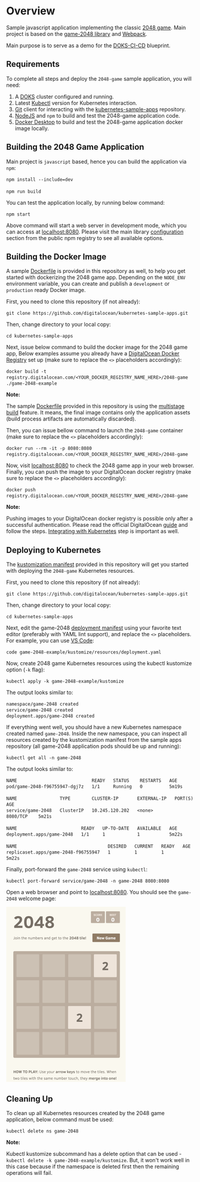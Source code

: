 # Overview

Sample javascript application implementing the classic [2048 game](https://en.wikipedia.org/wiki/2048_(video_game)). Main project is based on the [game-2048 library](https://www.npmjs.com/package/game-2048) and [Webpack](https://webpack.js.org).

Main purpose is to serve as a demo for the [DOKS-CI-CD](https://github.com/digitalocean/container-blueprints/tree/main/DOKS-CI-CD) blueprint.

## Requirements

To complete all steps and deploy the `2048-game` sample application, you will need:

1. A [DOKS](https://docs.digitalocean.com/products/kubernetes/quickstart) cluster configured and running.
2. Latest [Kubectl](https://kubernetes.io/docs/tasks/tools/#kubectl) version for Kubernetes interaction.
3. [Git](https://git-scm.com/downloads) client for interacting with the [kubernetes-sample-apps](https://github.com/digitalocean/kubernetes-sample-apps) repository.
4. [NodeJS](https://nodejs.org) and `npm` to build and test the 2048-game application code.
5. [Docker Desktop](https://www.docker.com/products/docker-desktop) to build and test the 2048-game application docker image locally.

## Building the 2048 Game Application

Main project is `javascript` based, hence you can build the application via `npm`:

```shell
npm install --include=dev

npm run build
```

You can test the application locally, by running below command:

```shell
npm start
```

Above command will start a web server in development mode, which you can access at [localhost:8080](http://localhost:8080). Please visit the main library [configuration](https://www.npmjs.com/package/game-2048#config) section from the public npm registry to see all available options.

## Building the Docker Image

A sample [Dockerfile](./Dockerfile) is provided in this repository as well, to help you get started with dockerizing the 2048 game app. Depending on the `NODE_ENV` environment variable, you can create and publish a `development` or `production` ready Docker image.

First, you need to clone this repository (if not already):

```shell
git clone https://github.com/digitalocean/kubernetes-sample-apps.git
```

Then, change directory to your local copy:

```shell
cd kubernetes-sample-apps
```

Next, issue below command to build the docker image for the 2048 game app, Below examples assume you already have a [DigitalOcean Docker Registry](https://docs.digitalocean.com/products/container-registry) set up (make sure to replace the `<>` placeholders accordingly):

```shell
docker build -t registry.digitalocean.com/<YOUR_DOCKER_REGISTRY_NAME_HERE>/2048-game ./game-2048-example
```

**Note:**

The sample [Dockerfile](./Dockerfile) provided in this repository is using the [multistage build](https://docs.docker.com/develop/develop-images/multistage-build) feature. It means, the final image contains only the application assets (build process artifacts are automatically discarded).

Then, you can issue bellow command to launch the `2048-game` container (make sure to replace the `<>` placeholders accordingly):

```shell
docker run --rm -it -p 8080:8080 registry.digitalocean.com/<YOUR_DOCKER_REGISTRY_NAME_HERE>/2048-game
```

Now, visit [localhost:8080](http://localhost:8080) to check the 2048 game app in your web browser. Finally, you can push the image to your DigitalOcean docker registry (make sure to replace the `<>` placeholders accordingly):

```shell
docker push registry.digitalocean.com/<YOUR_DOCKER_REGISTRY_NAME_HERE>/2048-game
```

**Note:**

Pushing images to your DigitalOcean docker registry is possible only after a successful authentication. Please read the official DigitalOcean [guide](https://docs.digitalocean.com/products/container-registry/how-to/use-registry-docker-kubernetes) and follow the steps. [Integrating with Kubernetes](https://docs.digitalocean.com/products/container-registry/how-to/use-registry-docker-kubernetes/#kubernetes-integration) step is important as well.

## Deploying to Kubernetes

The [kustomization manifest](kustomize/kustomization.yaml) provided in this repository will get you started with deploying the `2048-game` Kubernetes resources.

First, you need to clone this repository (if not already):

```shell
git clone https://github.com/digitalocean/kubernetes-sample-apps.git
```

Then, change directory to your local copy:

```shell
cd kubernetes-sample-apps
```

Next, edit the game-2048 [deployment manifest](kustomize/resources/deployment.yaml) using your favorite text editor (preferably with YAML lint support), and replace the `<>` placeholders. For example, you can use [VS Code](https://code.visualstudio.com/):

```shell
code game-2048-example/kustomize/resources/deployment.yaml
```

Now, create 2048 game Kubernetes resources using the kubectl kustomize option (`-k` flag):

```shell
kubectl apply -k game-2048-example/kustomize
```

The output looks similar to:

```text
namespace/game-2048 created
service/game-2048 created
deployment.apps/game-2048 created
```

If everything went well, you should have a new Kubernetes namespace created named `game-2048`. Inside the new namespace, you can inspect all resources created by the kustomization manifest from the sample apps repository (all game-2048 application pods should be up and running):

```shell
kubectl get all -n game-2048
```

The output looks similar to:

```text
NAME                            READY   STATUS    RESTARTS   AGE
pod/game-2048-f96755947-dgj7z   1/1     Running   0          5m19s

NAME                TYPE        CLUSTER-IP       EXTERNAL-IP   PORT(S)     AGE
service/game-2048   ClusterIP   10.245.120.202   <none>        8080/TCP    5m21s

NAME                        READY   UP-TO-DATE   AVAILABLE   AGE
deployment.apps/game-2048   1/1     1            1           5m22s

NAME                                  DESIRED   CURRENT   READY   AGE
replicaset.apps/game-2048-f96755947   1         1         1       5m22s
```

Finally, port-forward the `game-2048` service using `kubectl`:

```shell
kubectl port-forward service/game-2048 -n game-2048 8080:8080
```

Open a web browser and point to [localhost:8080](http://localhost:8080/). You should see the `game-2048` welcome page:

![2048 Game Welcome Page](assets/images/game-2048-welcome-page.png)

## Cleaning Up

To clean up all Kubernetes resources created by the 2048 game application, below command must be used:

```shell
kubectl delete ns game-2048
```

**Note:**

Kubectl kustomize subcommand has a delete option that can be used - `kubectl delete -k game-2048-example/kustomize`. But, it won't work well in this case because if the namespace is deleted first then the remaining operations will fail.
